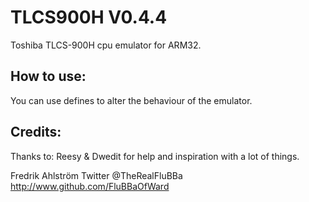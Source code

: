 # TLCS900H V0.4.4

Toshiba TLCS-900H cpu emulator for ARM32.

## How to use:

You can use defines to alter the behaviour of the emulator.

## Credits:

Thanks to:
Reesy & Dwedit for help and inspiration with a lot of things.


Fredrik Ahlström
Twitter @TheRealFluBBa
http://www.github.com/FluBBaOfWard
